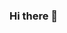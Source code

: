 ### Hi there 👋

<!--
**jannesammalkangas/jannesammalkangas** is a ✨ _special_ ✨ repository because its `README.md`

**I’m an energy and environmental engineering student at Aalto University. Interested in energy issues, technology, and strategy.
